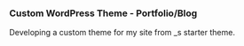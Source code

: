 ### Custom WordPress Theme - Portfolio/Blog

Developing a custom theme for my site from _s starter theme.